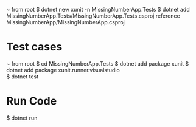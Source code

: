 ~ from root
$ dotnet new xunit -n MissingNumberApp.Tests
$ dotnet add MissingNumberApp.Tests/MissingNumberApp.Tests.csproj reference MissingNumberApp/MissingNumberApp.csproj

# Test cases
~ from root
$ cd MissingNumberApp.Tests
$ dotnet add package xunit
$ dotnet add package xunit.runner.visualstudio\
$ dotnet test

# Run Code
$ dotnet run
